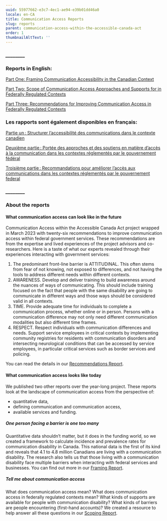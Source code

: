 ```yaml
---
uuid: 55977662-e3c7-4ec1-ae94-e39b01dd46a0
locale: en-CA
title: Communication Access Reports
slug: reports
parent: communication-access-within-the-accessible-canada-act
order: 1
thumbnailAltText: ''
---
```

### **_﻿\_\_\_\_\_\_\_\__**

### R﻿eports in English:

[Part One: Framing Communication Accessibility in the Canadian Context](/media/commacc-part-1_framing-report_en.docx)

[Part Two: Scope of Communication Access Approaches and Supports for in Federally Regulated Contexts](/media/commacc-part-2_scoping-report_en.docx)

[Part Three: Recommendations for Improving Communication Access in Federally Regulated Contexts](/media/commacc-part-3_recommendations_en.docx)

### Les rapports sont également disponibles en français:

[Partie un : Structurer l’accessibilité des communications dans le contexte canadien](/media/commacc-part-1_framing-report_fr.docx)

[Deuxième partie : Portée des approches et des soutiens en matière d’accès à la communication dans les contextes réglementés par le gouvernement fédéral](/media/commacc-part-2_scoping-report_fr.docx)

[Troisième partie : Recommandations pour améliorer l’accès aux communications dans les contextes réglementés par le gouvernement federal](/media/commacc-part-3_recommendations_fr.docx)

### **_﻿\_\_\_\_\_\_\_\__**

### About the reports

#### What communication access can look like in the future 

C﻿ommunication Access within the Accessible Canada Act project wrapped in March 2023 with twenty-six recommendations to improve communication access within federal government services. These recommendations are from the expertise and lived experiences of the project advisors and co-researchers. Here is a taste of what our experts revealed through their experiences interacting with government services: 

1. The predominant front-line barrier is ATTITUDINAL. This often stems from fear of not knowing, not exposed to differences, and not having the tools to address different needs within different contexts.  
2. AWARENESS. Develop and deliver training to build awareness around the nuances of ways of communicating. This should include training focused on the fact that people with the same disability are going to communicate in different ways and those ways should be considered valid in all contexts.  
3. TIME. Provide adequate time for individuals to complete a communication process, whether online or in person. Persons with a communication difference may not only need different communication modalities but also different time frames. 
4. RESPECT. Respect individuals with communication differences and needs. Support service employees in critical contexts by implementing community registries for residents with communication disorders and intersecting neurological conditions that can be accessed by service employees, in particular critical services such as border services and policing.  

You can read the details in our [Recommendations Report](https://idrc.ocadu.ca/media/commacc-part-1_framing-report_en.docx).  

#### What communication access looks like today 

We published two other reports over the year-long project. These reports look at the landscape of communication access from the perspective of:  

- quantitative data,  
- defining communication and communication access,  
- available services and funding.  

##### **O﻿ne person facing a barrier is one too many**

Quantitative data shouldn’t matter, but it does in the funding world, so we created a framework to calculate incidence and prevalence rates for communication disability in Canada. This national data is the first of its kind and reveals that 4.1 to 4.8 million Canadians are living with a communication disability. The research also tells us that those living with a communication disability face multiple barriers when interacting with federal services and businesses. You can find out more in our [Framing Report](https://idrc.ocadu.ca/media/commacc-part-1_framing-report_en.docx).   

##### **Tell me about communication access** 

What does communication access mean? What does communication access in federally regulated contexts mean? What kinds of supports are available for people with communication disability? What kinds of barriers are people encountering (first-hand accounts)? We created a resource to help answer all these questions in our [Scoping Report](https://idrc.ocadu.ca/media/commacc-part-3_recommendations_en.docx).
